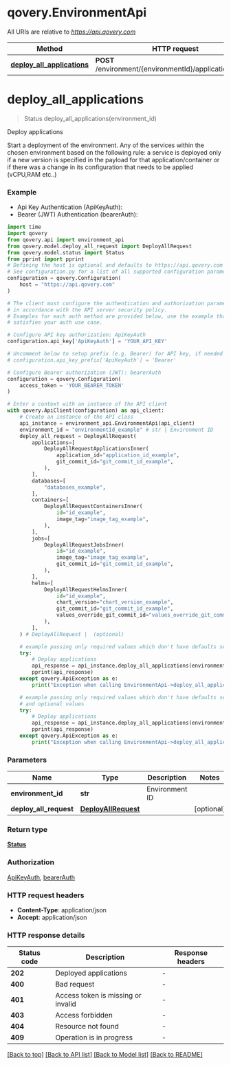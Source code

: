 # qovery.EnvironmentApi

All URIs are relative to *https://api.qovery.com*

Method | HTTP request | Description
------------- | ------------- | -------------
[**deploy_all_applications**](EnvironmentApi.md#deploy_all_applications) | **POST** /environment/{environmentId}/application/deploy | Deploy applications


# **deploy_all_applications**
> Status deploy_all_applications(environment_id)

Deploy applications

Start a deployment of the environment. Any of the services within the chosen environment based on the following rule: a service is deployed only if a new version is specified in the payload for that application/container or if there was a change in its configuration that needs to be applied (vCPU,RAM etc..)

### Example

* Api Key Authentication (ApiKeyAuth):
* Bearer (JWT) Authentication (bearerAuth):

```python
import time
import qovery
from qovery.api import environment_api
from qovery.model.deploy_all_request import DeployAllRequest
from qovery.model.status import Status
from pprint import pprint
# Defining the host is optional and defaults to https://api.qovery.com
# See configuration.py for a list of all supported configuration parameters.
configuration = qovery.Configuration(
    host = "https://api.qovery.com"
)

# The client must configure the authentication and authorization parameters
# in accordance with the API server security policy.
# Examples for each auth method are provided below, use the example that
# satisfies your auth use case.

# Configure API key authorization: ApiKeyAuth
configuration.api_key['ApiKeyAuth'] = 'YOUR_API_KEY'

# Uncomment below to setup prefix (e.g. Bearer) for API key, if needed
# configuration.api_key_prefix['ApiKeyAuth'] = 'Bearer'

# Configure Bearer authorization (JWT): bearerAuth
configuration = qovery.Configuration(
    access_token = 'YOUR_BEARER_TOKEN'
)

# Enter a context with an instance of the API client
with qovery.ApiClient(configuration) as api_client:
    # Create an instance of the API class
    api_instance = environment_api.EnvironmentApi(api_client)
    environment_id = "environmentId_example" # str | Environment ID
    deploy_all_request = DeployAllRequest(
        applications=[
            DeployAllRequestApplicationsInner(
                application_id="application_id_example",
                git_commit_id="git_commit_id_example",
            ),
        ],
        databases=[
            "databases_example",
        ],
        containers=[
            DeployAllRequestContainersInner(
                id="id_example",
                image_tag="image_tag_example",
            ),
        ],
        jobs=[
            DeployAllRequestJobsInner(
                id="id_example",
                image_tag="image_tag_example",
                git_commit_id="git_commit_id_example",
            ),
        ],
        helms=[
            DeployAllRequestHelmsInner(
                id="id_example",
                chart_version="chart_version_example",
                git_commit_id="git_commit_id_example",
                values_override_git_commit_id="values_override_git_commit_id_example",
            ),
        ],
    ) # DeployAllRequest |  (optional)

    # example passing only required values which don't have defaults set
    try:
        # Deploy applications
        api_response = api_instance.deploy_all_applications(environment_id)
        pprint(api_response)
    except qovery.ApiException as e:
        print("Exception when calling EnvironmentApi->deploy_all_applications: %s\n" % e)

    # example passing only required values which don't have defaults set
    # and optional values
    try:
        # Deploy applications
        api_response = api_instance.deploy_all_applications(environment_id, deploy_all_request=deploy_all_request)
        pprint(api_response)
    except qovery.ApiException as e:
        print("Exception when calling EnvironmentApi->deploy_all_applications: %s\n" % e)
```


### Parameters

Name | Type | Description  | Notes
------------- | ------------- | ------------- | -------------
 **environment_id** | **str**| Environment ID |
 **deploy_all_request** | [**DeployAllRequest**](DeployAllRequest.md)|  | [optional]

### Return type

[**Status**](Status.md)

### Authorization

[ApiKeyAuth](../README.md#ApiKeyAuth), [bearerAuth](../README.md#bearerAuth)

### HTTP request headers

 - **Content-Type**: application/json
 - **Accept**: application/json


### HTTP response details

| Status code | Description | Response headers |
|-------------|-------------|------------------|
**202** | Deployed applications |  -  |
**400** | Bad request |  -  |
**401** | Access token is missing or invalid |  -  |
**403** | Access forbidden |  -  |
**404** | Resource not found |  -  |
**409** | Operation is in progress |  -  |

[[Back to top]](#) [[Back to API list]](../README.md#documentation-for-api-endpoints) [[Back to Model list]](../README.md#documentation-for-models) [[Back to README]](../README.md)

